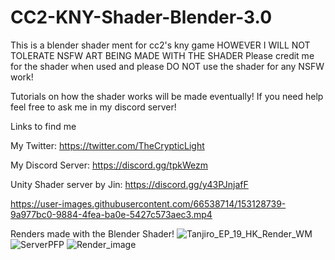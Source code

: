 # CC2-KNY-Shader-Blender-3.0
This is a blender shader ment for cc2's kny game HOWEVER  I WILL NOT TOLERATE NSFW ART BEING MADE WITH THE SHADER
Please credit me for the shader when used and please DO NOT use the shader for any NSFW work! 

Tutorials on how the shader works will be made eventually! If you need help feel free to ask me in my discord server!

Links to find me 

My Twitter: https://twitter.com/TheCrypticLight

My Discord Server: https://discord.gg/tpkWezm

Unity Shader server by Jin: https://discord.gg/y43PJnjafF


https://user-images.githubusercontent.com/66538714/153128739-9a977bc0-9884-4fea-ba0e-5427c573aec3.mp4


Renders made with the Blender Shader!
![Tanjiro_EP_19_HK_Render_WM](https://user-images.githubusercontent.com/66538714/153128559-de3a45d6-c889-4400-a85a-5444d35b7f89.png)
![ServerPFP](https://user-images.githubusercontent.com/66538714/153128954-40647c2f-4c5d-4238-86e8-3fe7b7da408c.gif)
![Render_image](https://user-images.githubusercontent.com/66538714/153128959-90334d24-eb16-4d5d-9314-f64461840804.png)
